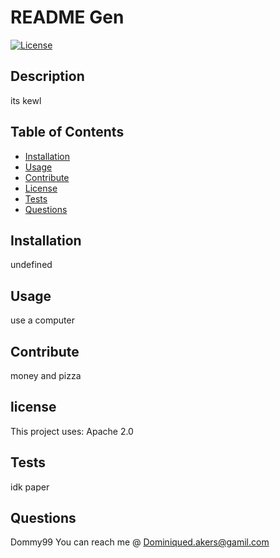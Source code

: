 # README Gen

  [![License](https://img.shields.io/badge/License-Apache_2.0-blue.svg)](https://opensource.org/licenses/Apache-2.0)


## Description
its kewl

## Table of Contents

- [Installation](#installation)
- [Usage](#usage)
- [Contribute](#contribute)
- [License](#license)
- [Tests](#tests)
- [Questions](#questions)

## Installation
undefined

## Usage
use a computer

## Contribute
money and pizza

## license
This project uses: Apache 2.0


## Tests
idk paper

## Questions
Dommy99
You can reach me @ Dominiqued.akers@gamil.com

